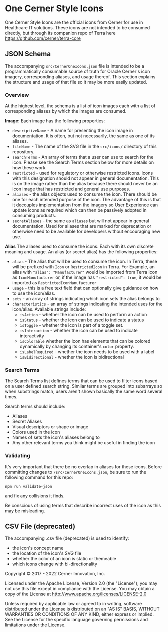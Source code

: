 # One Cerner Style Icons
 One Cerner Style Icons are the official icons from Cerner for use in Healthcare IT solutions. These icons are not intended to be consumed directly, but through its companion repo of Terra here  https://github.com/cerner/terra-core

 ## JSON Schema

 The accompanying `src/CernerOneIcons.json` file is intended to be a programmatically consumable source of truth for Oracle Cerner's icon imagery, corresponding aliases, and usage thereof. This section explains the structure and usage of that file so it may be more easily updated.

 ### Overview

 At the highest level, the schema is a list of icon images each with a list of corresponding aliases by which the images are consumed.

 **Image:** Each image has the following properties:
 - `descriptiveName` - A name for presenting the icon image in documentation. It is often, but not necessarily, the same as one of its aliases.
 - `fileName` - The name of the SVG file in the `src/icons/` directory of this repository.
 - `searchTerms` - An array of terms that a user can use to search for the icon. Please see the Search Terms section below for more details on how these work.
 - `restricted` - used for regulatory or otherwise restricted icons. Icons with this designation should not appear in general documentation. This is on the image rather than the alias because there should never be an icon image that has restricted and general use purposes.
 - `aliases` - the alias objects used to consume the icon. There should be one for each intended purpose of the icon. The advantage of this is that it decouples implementation from the imagery so User Experience can update icons as required which can then be passively adopted in consuming products.
 - `secretAliases` - the same as `aliases` but will not appear in general documentation. Used for aliases that are marked for deprecation or otherwise need to be available for developers without encouraging new use.

**Alias** The aliases used to consume the icons. Each with its own discrete meaning and usage. An alias (or secret alias) has the following properties:

- `alias` - The alias that will be used to consume the icon. In Terra, these will be prefixed with `Icon` or `RestrictedIcon` in Terra. For Example, an alias with `"alias": "Manufacturer"` would be imported from Terra Icon as `IconManufacturer` or, if the image has `"restricted": true`, it would be imported as `RestrictedIconManufacturer`
- `usage` - this is a free text field that can optionally give guidance on how to use the icon/alias.
- `sets` - an array of strings indicating which icon sets the alias belongs to
- `characteristics` - an array of strings indicating the intended uses for the icon/alias. Available strings include:
  - `isAction` - whether the icon can be used to perform an action
  - `isStatus` - whether the icon can be used to indicate a status
  - `isToggle` - whether the icon is part of a toggle set.
  - `isInteraction` - whether the icon can be used to indicate interactivity
  - `isColorable` whether the icon has elements that can be colored dynamically by changing its container's `color` property.
  - `isLabelRequired` - whether the icon needs to be used with a label
  - `isBidirectional` - whether the icon is bidirectional

### Search Terms

The Search Terms list defines terms that can be used to filter icons based on a user defined search string. Similar terms are grouped into subarrays so when substrings match, users aren't shown basically the same word several times.

Search terms should include:
- Aliases
- Secret Aliases
- Visual descriptors or shape or image
- Colors used in the icon
- Names of sets the icon's aliases belong to
- Any other relevant terms you think might be useful in finding the icon

### Validating

It's very important that there be no overlap in aliases for these icons. Before committing changes to `/src/CernerOneIcons.json`, be sure to run the following command for this repo:

`npm run validate-json`

and fix any collisions it finds.

Be conscious of using terms that describe incorrect uses of the icon as this may be misleading.

## CSV File (deprecated)

The accompanying .csv file (deprecated) is used to identify:

* the icon's concept name
* the location of the icon's SVG file
* whether the color of an icon is static or themeable
* which icons change with bi-directionality

Copyright © 2017 - 2022 Cerner Innovation, Inc.

Licensed under the Apache License, Version 2.0 (the "License"); you may not use this file except in compliance with the License. You may obtain a copy of the License at http://www.apache.org/licenses/LICENSE-2.0

Unless required by applicable law or agreed to in writing, software distributed under the License is distributed on an "AS IS" BASIS, WITHOUT WARRANTIES OR CONDITIONS OF ANY KIND, either express or implied. See the License for the specific language governing permissions and limitations under the License.
